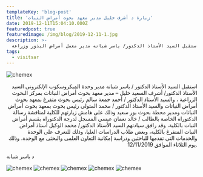 ```yaml
---
templateKey: 'blog-post'
title: 'زيارة د أشرف خليل مدير معهد بحوث أمراض النبات'
date: 2019-12-11T15:04:10.000Z
featuredpost: true
featuredimage: /img/blog/2019-12-11-1.jpg
description: >-
  استقبل السيد الأستاذ الدكتور/ ياسر شبانه مدير معمل أمراض البذور وزراعة
tags:
  - visitsar
---
```


![chemex](/img/blog/2019-12-11-2.jpg)

<p style="text-align: right;">
استقبل السيد الأستاذ الدكتور / ياسر شبانه مدير وحدة الميكروسكوب الإلكترونى السيد الأستاذ الدكتور/ أشرف السعيد خليل – مدير معهد بحوث أمراض النباتات بمركز البحوث الزراعية ، والسيد الأستاذ الدكتور / أحمد جمعة سالم رئيس بحوث متفرغ بمعهد بحوث أمراض النباتات والسيد الأستاذ الدكتور / محمد المتولى رئيس بحوث بمعهد بحوث أمراض النباتات ومدير محطة بحوث بور سعيد وذلك على هامش زيارتهم للكلية لمناقشة رسالة الدكتوراه الخاصة بالطالب / خالد نعمان عيسى المسجل لدرجة الدكتوراه بقسم أمراض النبات بالكلية، وقد رافق سيادتهم السيد الأستاذ الدكتور/ محمد الوكيل أستاذ أمراض النبات المتفرغ بالكلية، وبعض طلاب الدراسات العليا، وذلك للتعرف على الوحدة والخدمات التي تقدمها للباحثين ودراسة إمكانية التعاون العلمى والبحثى مع الوحدة، وذلك يوم الثلاثاء الموافق 12/11/2019.

د ياسر شبانه
</p>

![chemex](/img/blog/2019-12-11-3.jpg)
![chemex](/img/blog/2019-12-11-4.jpg)
![chemex](/img/blog/2019-12-11-5.jpg)
![chemex](/img/blog/2019-12-11-6.jpg)
![chemex](/img/blog/2019-12-11-7.jpg)
